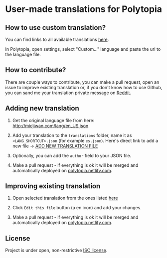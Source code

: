 # User-made translations for Polytopia

## How to use custom translation?

You can find links to all available translations [here](https://polytopia.netlify.com/).

In Polytopia, open settings, select "Custom..." language and paste the url to the language file.

## How to contribute?

There are couple ways to contribute, you can make a pull request, open an issue to improve existing translation or, if you don't know how to use Github, you can sand me your translation private message on [Reddit](https://www.reddit.com/user/kap89).

## Adding new translation

1. Get the original language file from here: http://midjiwan.com/lang/en_US.json

2. Add your translation to the `translations` folder, name it as `<LANG_SHORTCUT>.json` (for example `es.json`). Here's direct link to add a new file -> [ADD NEW TRANSLATION FILE](https://github.com/caderek/polytopia-languages/new/master/translations)

3. Optionally, you can add the `author` field to your JSON file.

4. Make a pull request - if everything is ok it will be merged and automatically deployed on [polytopia.netlify.com](https://polytopia.netlify.com/).

## Improving existing translation

1. Open selected translation from the ones listed [here](https://github.com/caderek/polytopia-languages/tree/master/translations)

2. Click `Edit this file` button (a en icon) and add your changes.

3. Make a pull request - if everything is ok it will be merged and automatically deployed on [polytopia.netlify.com](https://polytopia.netlify.com/).

## License

Project is under open, non-restrictive [ISC license](LICENSE.md).
